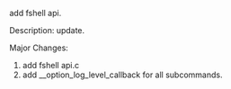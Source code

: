 add fshell api.

Description:
update.

Major Changes:
1. add fshell api.c
2. add __option_log_level_callback for all subcommands.

